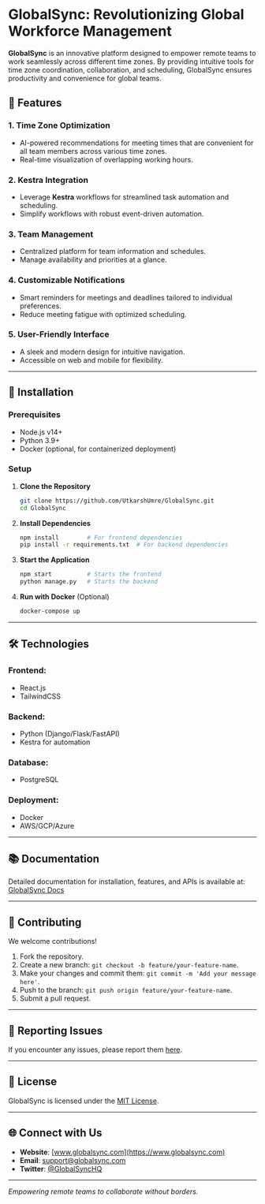 # GlobalSync: Revolutionizing Global Workforce Management

**GlobalSync** is an innovative platform designed to empower remote teams to work seamlessly across different time zones. By providing intuitive tools for time zone coordination, collaboration, and scheduling, GlobalSync ensures productivity and convenience for global teams.

## 🌟 Features

### 1. **Time Zone Optimization**

- AI-powered recommendations for meeting times that are convenient for all team members across various time zones.
- Real-time visualization of overlapping working hours.

### 2. **Kestra Integration**

- Leverage **Kestra** workflows for streamlined task automation and scheduling.
- Simplify workflows with robust event-driven automation.

### 3. **Team Management**

- Centralized platform for team information and schedules.
- Manage availability and priorities at a glance.

### 4. **Customizable Notifications**

- Smart reminders for meetings and deadlines tailored to individual preferences.
- Reduce meeting fatigue with optimized scheduling.

### 5. **User-Friendly Interface**

- A sleek and modern design for intuitive navigation.
- Accessible on web and mobile for flexibility.

---

## 🚀 Installation

### Prerequisites

- Node.js v14+
- Python 3.9+
- Docker (optional, for containerized deployment)

### Setup

1. **Clone the Repository**

   ```bash
   git clone https://github.com/UtkarshUmre/GlobalSync.git
   cd GlobalSync
   ```

2. **Install Dependencies**

   ```bash
   npm install        # For frontend dependencies
   pip install -r requirements.txt  # For backend dependencies
   ```

3. **Start the Application**

   ```bash
   npm start          # Starts the frontend
   python manage.py   # Starts the backend
   ```

4. **Run with Docker** (Optional)
   ```bash
   docker-compose up
   ```

---

## 🛠️ Technologies

### Frontend:

- React.js
- TailwindCSS

### Backend:

- Python (Django/Flask/FastAPI)
- Kestra for automation

### Database:

- PostgreSQL

### Deployment:

- Docker
- AWS/GCP/Azure

---

## 📚 Documentation

Detailed documentation for installation, features, and APIs is available at: [GlobalSync Docs](https://docs.globalsync.com)

---

## 🤝 Contributing

We welcome contributions!

1. Fork the repository.
2. Create a new branch: `git checkout -b feature/your-feature-name`.
3. Make your changes and commit them: `git commit -m 'Add your message here'`.
4. Push to the branch: `git push origin feature/your-feature-name`.
5. Submit a pull request.

---

## 🐞 Reporting Issues

If you encounter any issues, please report them [here](https://github.com/GlobalSync/GlobalSync/issues).

---

## 📜 License

GlobalSync is licensed under the [MIT License](LICENSE).

---

## 🌐 Connect with Us

- **Website**: [www.globalsync.com](https://www.globalsync.com)
- **Email**: support@globalsync.com
- **Twitter**: [@GlobalSyncHQ](https://twitter.com/GlobalSyncHQ)

---

_Empowering remote teams to collaborate without borders._

